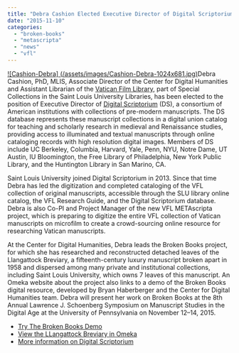 ```yaml
---
title: "Debra Cashion Elected Executive Director of Digital Scriptorium"
date: "2015-11-10"
categories: 
  - "broken-books"
  - "metascripta"
  - "news"
  - "vfl"
---
```


[![Cashion-Debra] (/assets/images/Cashion-Debra-1024x681.jpg)](http://ongcdh.org/wp-content/uploads/2015/11/Cashion-Debra.jpg)Debra Cashion, PhD, MLIS, Associate Director of the Center for Digital Humanities and Assistant Librarian of the [Vatican Film Library](http://lib.slu.edu/special-collections/collections/vfl), part of Special Collections in the Saint Louis University Libraries, has been elected to the position of Executive Director of [Digital Scriptorium](http://bancroft.berkeley.edu/digitalscriptorium/) (DS), a consortium of American institutions with collections of pre-modern manuscripts. The DS database represents these manuscript collections in a digital union catalog for teaching and scholarly research in medieval and Renaissance studies, providing access to illuminated and textual manuscripts through online cataloging records with high resolution digital images. Members of DS include UC Berkeley, Columbia, Harvard, Yale, Penn, NYU, Notre Dame, UT Austin, IU Bloomington, the Free Library of Philadelphia, New York Public Library, and the Huntington Library in San Marino, CA.

Saint Louis University joined Digital Scriptorium in 2013. Since that time Debra has led the digitization and completed cataloging of the VFL collection of original manuscripts, accessible through the SLU library online catalog, the VFL Research Guide, and the Digital Scriptorium database. Debra is also Co-PI and Project Manager of the new VFL METAscripta project, which is preparing to digitize the entire VFL collection of Vatican manuscripts on microfilm to create a crowd-sourcing online resource for researching Vatican manuscripts.

At the Center for Digital Humanities, Debra leads the Broken Books project, for which she has researched and reconstructed detached leaves of the Llangattock Breviary, a fifteenth-century luxury manuscript broken apart in 1958 and dispersed among many private and institutional collections, including Saint Louis University, which owns 7 leaves of this manuscript. An Omeka website about the project also links to a demo of the Broken Books digital resource, developed by Bryan Haberberger and the Center for Digital Humanities team. Debra will present her work on Broken Books at the 8th Annual Lawrence J. Schoenberg Symposium on Manuscript Studies in the Digital Age at the University of Pennsylvania on November 12–14, 2015.

- [Try The Broken Books Demo](http://165.134.241.141/brokenBooks/home.html?demo=1)
- [View the LLangattock Breviary in Omeka](https://brokenbooks.omeka.net/exhibits/show/llangattock)
- [More information on Digital Scriptorium](http://bancroft.berkeley.edu/digitalscriptorium/)
